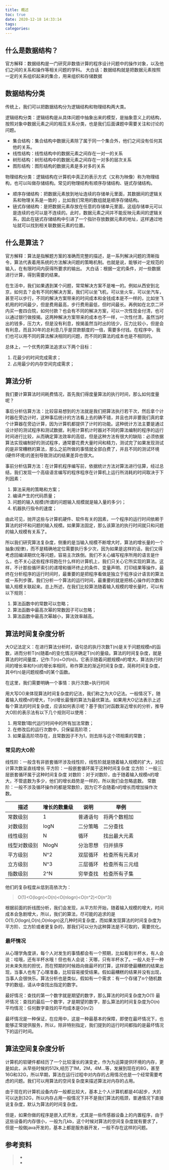 ```yaml
---
title: 概述
toc: true
date: 2020-12-18 14:33:14
tags:
categories:
---
```


## 什么是数据结构？

官方解释：数据结构是一门研究非数值计算的程序设计问题中的操作对象，以及他们之间的关系和操作等相关问题的学科。
大白话：数据结构就是把数据元素按照一定的关系组织起来的集合，用来组织和存储数据


## 数据结构分类
传统上，我们可以把数据结构分为逻辑结构和物理结构两大类。

逻辑结构分类：逻辑结构是从具体问题中抽象出来的模型，是抽象意义上的结构，按照对象中数据元素之间的相互关系分类，也是我们后面课题中需要关注和讨论的问题。

- 集合结构：集合结构中数据元素除了属于同一个集合外，他们之间没有任何其他的关系。
- 线性结构：线性结构中的数据元素之间存在一对一的关系
- 树形结构：树形结构中的数据元素之间存在一对多的层次关系
- 图形结构：图形结构的数据元素是多对多的关系

物理结构分类：逻辑结构在计算机中真正的表示方式（又称为映像）称为物理结构，也可以叫做存储结构。常见的物理结构有顺序存储结构、链式存储结构。

- 顺序存储结构：把数据元素放到地址连续的存储单元里面，其数据间的逻辑关系和物理关系是一致的 ，比如我们常用的数组就是顺序存储结构。
- 链式存储结构：是把数据元素存放在任意的存储单元里面，这组存储单元可以是连续的也可以是不连续的。此时，数据元素之间并不能反映元素间的逻辑关系，因此在链式存储结构中引进了一个指针存放数据元素的地址，这样通过地址就可以找到相关联数据元素的位置。

## 什么是算法？
官方解释：算法是指解题方案的准确而完整的描述，是一系列解决问题的清晰指令，算法代表着用系统的方法解决问题的策略机制。也就是说，能够对一定规范的输入，在有限时间内获得所要求的输出。
大白话：根据一定的条件，对一些数据进行计算，得到需要的结果。

在生活中，我们如果遇到某个问题，常常解决方案不是唯一的。例如从西安到北京，如何去？会有不同的解决方案，我们可以坐飞机，可以坐火车，可以坐汽车，甚至可以步行，不同的解决方案带来的时间成本和金钱成本是不一样的，比如坐飞机用的时间最少，但是费用最高，步行费用最低，但时间最长。再例如在北京二环内买一套四合院，如何付款？也会有不同的解决方案，可以一次性现金付清，也可以通过银行做按揭。这两种解决方案带来的成本也不一样，一次性付清，虽然当时出的钱多，压力大，但是没有利息，按揭虽然当时出的钱少，压力比较小，但是会有利息，而且30年的总利息几乎是贷款额度的一倍，需要多付钱。在程序中，我们也可以用不同的算法解决相同的问题，而不同的算法的成本也是不相同的。

总体上，一个优秀的算法追求以下两个目标：
1. 花最少的时间完成需求；
2. 占用最少的内存空间完成需求；

## 算法分析
我们要计算算法时间耗费情况，首先我们得度量算法的执行时间，那么如何度量呢？

事后分析估算方法：比较容易想到的方法就是我们把算法执行若干次，然后拿个计时器在旁边计时，这种事后统计的方法看上去的确不错，并且也并非要我们真的拿个计算器在旁边计算，因为计算机都提供了计时的功能。这种统计方法主要是通过设计好的测试程序和测试数据，利用计算机计时器对不同的算法编制的程序的运行时间进行比较，从而确定算法效率的高低，但是这种方法有很大的缺陷：必须依据算法实现编制好的测试程序，通常要花费大量时间和精力，测试完了如果发现测试的是非常糟糕的算法，那么之前所做的事情就全部白费了，并且不同的测试环境(硬件环境)的差别导致测试的结果差异也很大。

事前分析估算方法：在计算机程序编写前，依据统计方法对算法进行估算，经过总结，我们发现一个高级语言编写的程序程序在计算机上运行所消耗的时间取决于下列因素：
1. 算法采用的策略和方案；
2. 编译产生的代码质量；
3. 问题的输入规模(所谓的问题输入规模就是输入量的多少)；
4. 机器执行指令的速度；

由此可见，抛开这些与计算机硬件、软件有关的因素，一个程序的运行时间依赖于算法的好坏和问题的输入规模。如果算法固定，那么该算法的执行时间就只和问题的输入规模有关系了。

所以我们研究算法复杂度，侧重的是当输入规模不断增大时，算法的增长量的一个抽象(规律)，而不是精确地定位需要执行多少次，因为如果是这样的话，我们又得考虑回编译期优化等问题，容易主次跌倒。我们不关心编写程序所用的语言是什么，也不关心这些程序将跑在什么样的计算机上，我们只关心它所实现的算法。这样，不计那些循环索引的递增和循环终止的条件、变量声明、打印结果等操作，最终在分析程序的运行时间时，最重要的是把程序看做是独立于程序设计语言的算法或一系列步骤。我们分析一个算法的运行时间，最重要的就是把核心操作的次数和输入规模关联起来。总上所述，在我们比较算法随着输入规模的增长量时，可以有以下规则：
1. 算法函数中的常数可以忽略；
2. 算法函数中最高次幂的常数因子可以忽略；
3. 算法函数中最高次幂越小，算法效率越高。

## 算法时间复杂度分析
大O记法定义：在进行算法分析时，语句总的执行次数T(n)是关于问题规模n的函数，进而分析T(n)随着n的变化情况并确定T(n)的量级。算法的时间复杂度，就是算法的时间量度，记作:T(n)=O(f(n))。它表示随着问题规模n的增大，算法执行时间的增长率和f(n)的增长率相同，称作算法的渐近时间复杂度，简称时间复杂度，其中f(n)是问题规模n的某个函数。

在这里，我们需要明确一个事情：执行次数=执行时间

用大写O()来体现算法时间复杂度的记法，我们称之为大O记法。一般情况下，随着输入规模n的增大，T(n)增长最慢的算法为最优算法。如果用大O记法表示上述每个算法的时间复杂度，应该如何表示呢？基于我们对函数渐近增长的分析，推导大O阶的表示法有以下几个规则可以使用：
1. 用常数1取代运行时间中的所有加法常数；
2. 在修改后的运行次数中，只保留高阶项；
3. 如果最高阶项存在，且常数因子不为1，则去除与这个项相乘的常数；

### 常见的大O阶
线性阶：一般含有非嵌套循环涉及线性阶，线性阶就是随着输入规模的扩大，对应计算次数呈直线增长
平方阶：一般嵌套循环属于这种时间复杂度
立方阶：一般三层嵌套循环属于这种时间复杂度
对数阶：对于对数阶，由于随着输入规模n的增大，不管底数为多少，他们的增长趋势是一样的，所以我们会忽略底数。
常数阶：一般不涉及循环操作的都是常数阶，因为它不会随着n的增长而增加操作次数。

描述 | 增长的数量级 | 说明  | 举例
-- | -- | -- | --
常数级别 | 1    |  普通语句 | 将两个数相加
对数级别 | logN |  二分策略 | 二分查找
线性级别 | N    |  循环     | 找出最大元素
线型对数级别 | NlogN | 分治思想 | 归并排序
平方级别 | N^2 | 双层循环 | 检查所有元素对
立方级别 | N^3 | 三层循环 | 检查所有三元组
指数级别 | 2^N | 穷举查找 | 检查所有子集

他们的复杂程度从低到高依次为：
> O(1)<O(logn)<O(n)<O(nlogn)<O(n^2)<O(n^3)

根据前面的折线图分析，我们会发现，从平方阶开始，随着输入规模的增大，时间成本会急剧增大，所以，我们的算法，尽可能的追求的是O(1),O(logn),O(n),O(nlogn)这几种时间复杂度，而如果发现算法的时间复杂度为平方阶、立方阶或者更复杂的，那我们可以分为这种算法是不可取的，需要优化。

### 最坏情况
从心理学角度讲，每个人对发生的事情都会有一个预期，比如看到半杯水，有人会说：哇哦，还有半杯水哦！但也有人会说：天哪，只有半杯水了。一般人处于一种对未来失败的担忧，而在预期的时候趋向做最坏的打算，这样即使最糟糕的结果出现，当事人也有了心理准备，比较容易接受结果。假如最糟糕的结果并没有出现，当事人会很快乐。算法分析也是类似，假如有一个需求：有一个存储了n个随机数字的数组，请从中查找出指定的数字。

最好情况：查找的第一个数字就是期望的数字，那么算法的时间复杂度为O(1)
最坏情况：查找的最后一个数字，才是期望的数字，那么算法的时间复杂度为O(n)
平均情况：任何数字查找的平均成本是O(n/2)

最坏情况是一种保证，在应用中，这是一种最基本的保障，即使在最坏情况下，也能够正常提供服务，所以，除非特别指定，我们提到的运行时间都指的是最坏情况下的运行时间。

## 算法空间复杂度分析
计算机的软硬件都经历了一个比较漫长的演变史，作为为运算提供环境的内存，更是如此，从早些时候的512k,经历了1M，2M，4M...等，发展到现在的8G，甚至16G和32G，所以早期，算法在运行过程中对内存的占用情况也是一个经常需要考虑的问题。我们可以用算法的空间复杂度来描述算法对内存的占用。

由于现在的计算机设备内存一般都比较大，基本上个人计算机都是4G起步，大的可以达到32G，所以内存占用一般情况下并不是我们算法的瓶颈，普通情况下直接说复杂度，默认为算法的时间复杂度。

但是，如果你做的程序是嵌入式开发，尤其是一些传感器设备上的内置程序，由于这些设备的内存很小，一般为几kb，这个时候对算法的空间复杂度就有要求了，但是一般做java开发的，基本上都是服务器开发，一般不存在这样的问题。


## 参考资料
> - []()
> - []()
